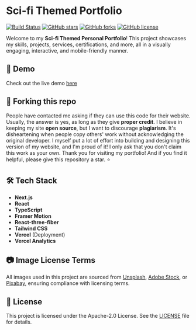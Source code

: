 # Sci-fi Themed Portfolio

[![Build Status](https://img.shields.io/badge/build-passing-brightgreen)](https://github.com/RaymondSWE/StarWars-Portfolio/actions)
[![GitHub stars](https://img.shields.io/github/stars/RaymondSWE/StarWars-Portfolio)](https://github.com/RaymondSWE/StarWars-Portfolio/stargazers)
[![GitHub forks](https://img.shields.io/github/forks/RaymondSWE/StarWars-Portfolio)](https://github.com/RaymondSWE/StarWars-Portfolio/network)
[![GitHub license](https://img.shields.io/github/license/RaymondSWE/StarWars-Portfolio)](https://github.com/RaymondSWE/StarWars-Portfolio/blob/main/LICENSE)

Welcome to my **Sci-fi Themed Personal Portfolio**! This project showcases my skills, projects, services, certifications, and more, all in a visually engaging, interactive, and mobile-friendly manner.

## 🚀 Demo

Check out the live demo [here](https://new-webportfolio.vercel.app)


## 🚨 Forking this repo
People have contacted me asking if they can use this code for their website. Usually, the answer is yes, as long as they give **proper credit**. I believe in keeping my site **open source**, but I want to discourage **plagiarism**. It's disheartening when people copy others' work without acknowledging the original developer. I myself put a lot of effort into building and designing this version of my website, and I'm proud of it! I only ask that you don't claim this work as your own. Thank you for visiting my portfolio! And if you find it helpful, please give this repository a star. ⭐

## 🛠️ Tech Stack

- **Next.js**
- **React**
- **TypeScript**
- **Framer Motion**
- **React-three-fiber**
- **Tailwind CSS**
- **Vercel** (Deployment)
- **Vercel Analytics**

## 📷 Image License Terms

All images used in this project are sourced from [Unsplash](https://unsplash.com), [Adobe Stock](https://stock.adobe.com), or [Pixabay](https://pixabay.com), ensuring compliance with licensing terms.

## 📄 License

This project is licensed under the Apache-2.0 License. See the [LICENSE](LICENSE) file for details.


